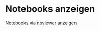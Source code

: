 # Notebooks anzeigen
[Notebooks via nbviewer anzeigen](https://nbviewer.jupyter.org/github/data-science-workshops/machine-learning-workflow/tree/master/notebooks/1-workflow/)